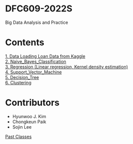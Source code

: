 # DFC609-2022S
Big Data Analysis and Practice

# Contents
[1. Data Loading Loan Data from Kaggle](https://github.com/mlvlab/DFE604-2020F/blob/master/1_Data_Loading_Loan_Data_from_Kaggle.ipynb)  
[2. Naive_Bayes_Classification](https://github.com/mlvlab/DFE604-2020F/blob/master/2_Naive_Bayes_Classification.ipynb)  
[3. Regression (Linear regression, Kernel density estimation)](https://github.com/mlvlab/DFE604-2020F/blob/master/3_Regression.ipynb)  
[4. Support_Vector_Machine](https://github.com/mlvlab/DFE604-2020F/blob/master/4_Support_Vector_Machine.ipynb)   
[5. Decision_Tree](https://github.com/mlvlab/DFE604-2020F/blob/master/5_Decision_Tree.ipynb)  
[6. Clustering](https://github.com/mlvlab/DFE604-2020F/blob/master/6_Clustering.ipynb)  




# Contributors 
* Hyunwoo J. Kim
* Chongkeun Paik
* Sojin Lee

[Past Classes](https://github.com/mlvlab/DFE604-2020F/blob/master/PastClasses.md)


